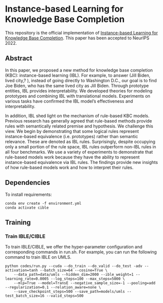 # Instance-based Learning for Knowledge Base Completion

This repository is the official implementation of [Instance-based Learning for Knowledge Base Completion](https://arxiv.org/abs/2110.13577). This paper has been accepted to NeurIPS 2022.

## Abstract
In this paper, we proposed a new method for knowledge base completion (KBC): instance-based learning (IBL). For example, to answer (Jill Biden, lived city,? ), instead of going directly to Washington D.C., our goal is to find Joe Biden, who has the same lived city as Jill Biden. Through prototype entities, IBL provides interpretability. We developed theories for modeling prototypes and combining IBL with translational models. Experiments on various tasks have confirmed the IBL model’s effectiveness and interpretability.

In addition, IBL shed light on the mechanism of rule-based KBC models. Previous research has generally agreed that rule-based methods provide rules with semantically related premise and hypothesis. We challenge this view. We begin by demonstrating that some logical rules represent instance-based equivalence (i.e. prototypes) rather than semantic relevance. These are denoted as IBL rules. Surprisingly, despite occupying only a small portion of the rule space, IBL rules outperform non-IBL rules in all four benchmarks. We use a variety of experiments to demonstrate that rule-based models work because they have the ability to represent instance-based equivalence via IBL rules. The findings provide new insights of how rule-based models work and how to interpret their rules.

## Dependencies

To install requirements:

```
conda env create -f environment.yml
conda activate cible
```

## Training

### Train IBLE/CIBLE
To train IBLE/CIBLE, we offer the hyper-parameter configuration and corresponding commands in run.sh. For example, you can run the following command to train IBLE on UMLS.
```
python codes/run.py --cuda --do_train --do_valid --do_test -adv --activation=tanh --batch_size=64 --cosine=True \
    --data_path=data/umls --hidden_dim=2000 --ible_weight=1 --learning_rate=0.0005 --log_steps=100 --max_steps=5000 \
    --mlp=True --model=TransE --negative_sample_size=-1 --pooling=add --regularization=0.1 --relation_aware=none \
    --save_checkpoint_steps=500 --save_path=models/umls --test_batch_size=16 --valid_steps=500
```
